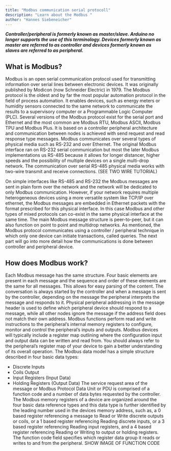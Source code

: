 ```yaml
---
title: "Modbus communication serial protocoll"
description: "Learn about the Modbus "
author: "Hannes Siebeneicher"
---
```


***Controller/peripheral is formerly known as master/slave. Arduino no longer supports the use of this terminology. Devices formerly known as master are referred to as controller and devices formerly known as slaves are referred to as peripheral.***

## What is Modbus?
Modbus is an open serial communication protocol used for transmitting information over serial lines between electronic devices. It was originally published by Modicon (now Schneider Electric) in 1979. The Modbus protocol is the oldest and by far the most popular automation protocol in the field of process automation. It enables devices, such as energy meters or humidity sensors connected to the same network to communicate the results to a supervisory computer or a Programmable Logic Computer (PLC). Several versions of the Modbus protocol exist for the serial port and Ethernet and the most common are Modbus RTU, Modbus ASCII, Modbus TPU and Modbus Plus. It is based on a controller peripheral architecture and communication between nodes is achieved with send request and read response type messages. Modbus communicates over several types of physical media such as RS-232 and over Ethernet. The original Modbus interface ran on RS-232 serial communication but most the later Modbus implementations us RS-485 because it allows for longer distancer, higher speeds and the possibility of multiple devices on a single multi-drop network. The communication over serial RS-485 physical media works with two-wire transmit and receive connections. (SEE TWO WIRE TUTORIAL)

On simple interfaces like RS-485 and RS-232 the Modbus messages are sent in plain form over the network and the network will be dedicated to only Modbus communication. However, if your network requires multiple heterogeneous devices using a more versatile system like TCP/IP over ethernet, the Modbus messages are embedded in Ethernet packets with the format prescribed for this physical interface. In this case Modbus and other types of mixed protocols can co-exist in the same physical interface at the same time. The main Modbus message structure is peer-to-peer, but it can also function on point to point and multidrop networks. As mentioned, the Modbus protocol communicates using a controller / peripheral technique in which only one device can initiate transactions, called queries. 
The next part will go into more detail how the communications is done between controller and peripheral device.

## How does Modbus work?
Each Modbus message has the same structure. Four basic elements are present in each message and the sequence and order of these elements are the same for all messages. This allows for easy parsing of the content. The conversation is always started by the controller and when a message is sent by the controller, depending on the message the peripheral interprets the message and responds to it. Physical peripheral addressing in the message header is used to define which peripheral device should respond to a message, while all other nodes ignore the message if the address field does	not match their own address. 
Modbus functions perform read and write instructions to the peripheral’s internal memory registers to configure, monitor and control the peripheral’s inputs and outputs. Modbus devices will typically include a register map outlining where the configuration input and output data can be written and read from. You should always refer to the peripheral’s register map of your device to gain a better understanding of its overall operation. The Modbus data model has a simple structure described in four basic data types:
-	Discrete Inputs 
-	Coils Output
-	Input Registers (Input Data)
-	 Holding Registers (Output Data)
The service request area of the message or Modbus Protocol Data Unit or PDU is comprised of a function code and a number of data bytes requested by the controller. The Modbus memory registers of a device are organized around the four basic data reference types and this data type is further identified by the leading number used in the devices memory address, such as, a 0 based register referencing a message to Read or Write discrete outputs or coils, or a 1 based register referencing Reading discrete inputs, or a 3 based register referencing Reading input registers, and a 4 based register referencing Reading or Writing to output or holding registers. The function code field specifies which register data group it reads or writes to and from the peripheral.
SHOW IMAGE OF FUNCTION CODE

